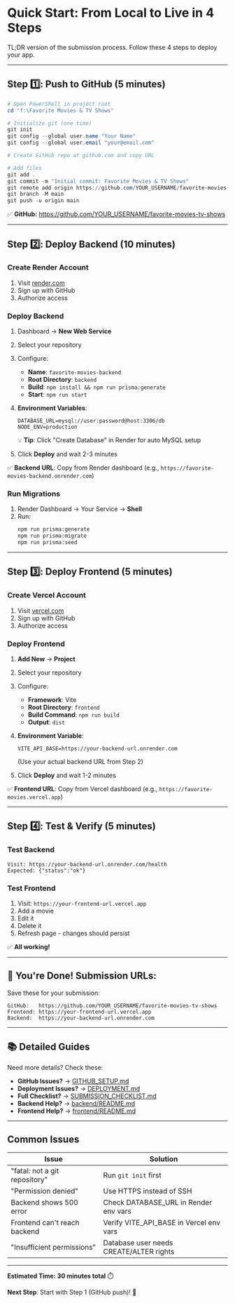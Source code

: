 # Quick Start: From Local to Live in 4 Steps

TL;DR version of the submission process. Follow these 4 steps to deploy your app.

---

## Step 1️⃣: Push to GitHub (5 minutes)

```powershell
# Open PowerShell in project root
cd "f:\Favorite Movies & TV Shows"

# Initialize git (one time)
git init
git config --global user.name "Your Name"
git config --global user.email "your@email.com"

# Create GitHub repo at github.com and copy URL

# Add files
git add .
git commit -m "Initial commit: Favorite Movies & TV Shows"
git remote add origin https://github.com/YOUR_USERNAME/favorite-movies-tv-shows.git
git branch -M main
git push -u origin main
```

✅ **GitHub:** https://github.com/YOUR_USERNAME/favorite-movies-tv-shows

---

## Step 2️⃣: Deploy Backend (10 minutes)

### Create Render Account
1. Visit [render.com](https://render.com)
2. Sign up with GitHub
3. Authorize access

### Deploy Backend
1. Dashboard → **New Web Service**
2. Select your repository
3. Configure:
   - **Name**: `favorite-movies-backend`
   - **Root Directory**: `backend`
   - **Build**: `npm install && npm run prisma:generate`
   - **Start**: `npm run start`

4. **Environment Variables**:
   ```
   DATABASE_URL=mysql://user:password@host:3306/db
   NODE_ENV=production
   ```
   
   💡 **Tip**: Click "Create Database" in Render for auto MySQL setup

5. Click **Deploy** and wait 2-3 minutes

✅ **Backend URL**: Copy from Render dashboard (e.g., `https://favorite-movies-backend.onrender.com`)

### Run Migrations
1. Render Dashboard → Your Service → **Shell**
2. Run:
   ```bash
   npm run prisma:generate
   npm run prisma:migrate
   npm run prisma:seed
   ```

---

## Step 3️⃣: Deploy Frontend (5 minutes)

### Create Vercel Account
1. Visit [vercel.com](https://vercel.com)
2. Sign up with GitHub
3. Authorize access

### Deploy Frontend
1. **Add New** → **Project**
2. Select your repository
3. Configure:
   - **Framework**: Vite
   - **Root Directory**: `frontend`
   - **Build Command**: `npm run build`
   - **Output**: `dist`

4. **Environment Variable**:
   ```
   VITE_API_BASE=https://your-backend-url.onrender.com
   ```
   (Use your actual backend URL from Step 2)

5. Click **Deploy** and wait 1-2 minutes

✅ **Frontend URL**: Copy from Vercel dashboard (e.g., `https://favorite-movies.vercel.app`)

---

## Step 4️⃣: Test & Verify (5 minutes)

### Test Backend
```
Visit: https://your-backend-url.onrender.com/health
Expected: {"status":"ok"}
```

### Test Frontend
1. Visit: `https://your-frontend-url.vercel.app`
2. Add a movie
3. Edit it
4. Delete it
5. Refresh page - changes should persist

✅ **All working!**

---

## 🎉 You're Done! Submission URLs:

Save these for your submission:

```
GitHub:   https://github.com/YOUR_USERNAME/favorite-movies-tv-shows
Frontend: https://your-frontend-url.vercel.app
Backend:  https://your-backend-url.onrender.com
```

---

## 📚 Detailed Guides

Need more details? Check these:

- **GitHub Issues?** → [GITHUB_SETUP.md](./GITHUB_SETUP.md)
- **Deployment Issues?** → [DEPLOYMENT.md](./DEPLOYMENT.md)
- **Full Checklist?** → [SUBMISSION_CHECKLIST.md](./SUBMISSION_CHECKLIST.md)
- **Backend Help?** → [backend/README.md](./backend/README.md)
- **Frontend Help?** → [frontend/README.md](./frontend/README.md)

---

## Common Issues

| Issue | Solution |
|-------|----------|
| "fatal: not a git repository" | Run `git init` first |
| "Permission denied" | Use HTTPS instead of SSH |
| Backend shows 500 error | Check DATABASE_URL in Render env vars |
| Frontend can't reach backend | Verify VITE_API_BASE in Vercel env vars |
| "Insufficient permissions" | Database user needs CREATE/ALTER rights |

---

**Estimated Time: 30 minutes total** ⏱️

**Next Step**: Start with Step 1 (GitHub push)! 🚀